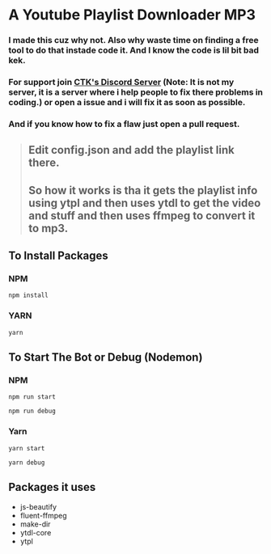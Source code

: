 # A Youtube Playlist Downloader MP3

### I made this cuz why not. Also why waste time on finding a free tool to do that instade code it. And I know the code is lil bit bad kek.

### For support join [CTK's Discord Server](https://discord.gg/Qu5BJmehYS) (Note: It is not my server, it is a server where i help people to fix there problems in coding.) or open a issue and i will fix it as soon as possible.
### And if you know how to fix a flaw just open a pull request.

> ## Edit config.json and add the playlist link there.
> ## So how it works is tha it gets the playlist info using ytpl and then uses ytdl to get the video and stuff and then uses ffmpeg to convert it to mp3.

## To Install Packages
### NPM
```ssh
npm install
```
### YARN
```ssh
yarn
```

## To Start The Bot or Debug (Nodemon)
### NPM
```ssh
npm run start
```
```ssh
npm run debug
```
### Yarn
```ssh
yarn start
```
```ssh
yarn debug
```

## Packages it uses
- js-beautify
- fluent-ffmpeg
- make-dir
- ytdl-core
- ytpl